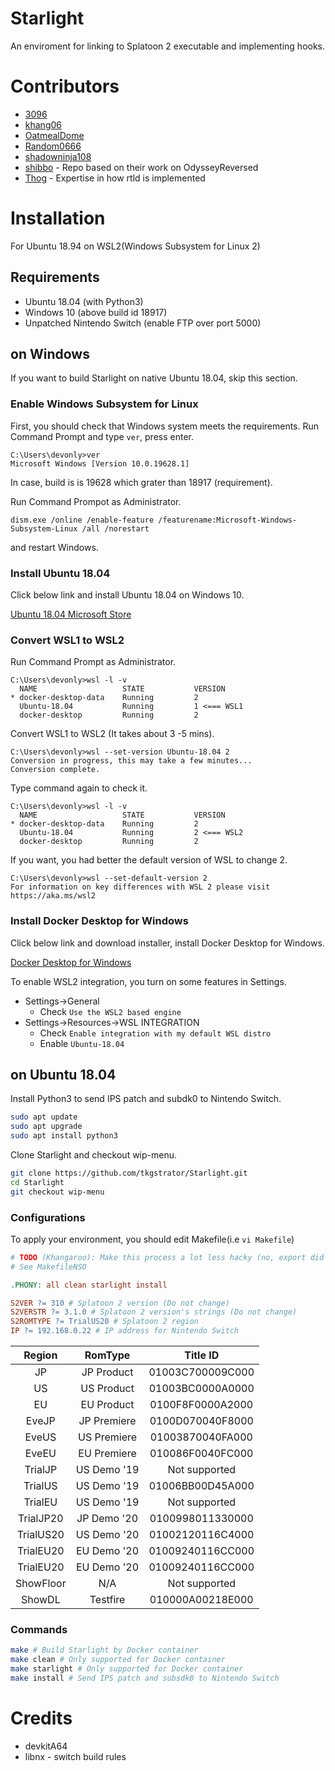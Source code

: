 # Starlight
An enviroment for linking to Splatoon 2 executable and implementing hooks.

# Contributors
- [3096](https://github.com/3096)
- [khang06](https://github.com/khang06)
- [OatmealDome](https://github.com/OatmealDome)
- [Random0666](https://github.com/random0666)
- [shadowninja108](https://github.com/shadowninja108)
- [shibbo](https://github.com/shibbo) - Repo based on their work on OdysseyReversed
- [Thog](https://github.com/Thog) - Expertise in how rtld is implemented

# Installation

For Ubuntu 18.94 on WSL2(Windows Subsystem for Linux 2)

## Requirements

 - Ubuntu 18.04 (with Python3)
 - Windows 10 (above build id 18917)
 - Unpatched Nintendo Switch (enable FTP over port 5000)
 
## on Windows

If you want to build Starlight on native Ubuntu 18.04, skip this section.

### Enable Windows Subsystem for Linux

First, you should check that Windows system meets the requirements. Run Command Prompt and type `ver`, press enter.

```
C:\Users\devonly>ver
Microsoft Windows [Version 10.0.19628.1]
```

In case, build is is 19628 which grater than 18917 (requirement).

Run Command Prompot as Administrator.

`dism.exe /online /enable-feature /featurename:Microsoft-Windows-Subsystem-Linux /all /norestart`

and restart Windows.

### Install Ubuntu 18.04

Click below link and install Ubuntu 18.04 on Windows 10.

[Ubuntu 18.04 Microsoft Store](https://www.microsoft.com/store/apps/9N9TNGVNDL3Q)

### Convert WSL1 to WSL2

Run Command Prompt as Administrator.

```
C:\Users\devonly>wsl -l -v
  NAME                   STATE           VERSION
* docker-desktop-data    Running         2
  Ubuntu-18.04           Running         1 <=== WSL1
  docker-desktop         Running         2
```

Convert WSL1 to WSL2 (It takes about 3 -5 mins).

```
C:\Users\devonly>wsl --set-version Ubuntu-18.04 2
Conversion in progress, this may take a few minutes...
Conversion complete.
```

Type command again to check it.

```
C:\Users\devonly>wsl -l -v
  NAME                   STATE           VERSION
* docker-desktop-data    Running         2
  Ubuntu-18.04           Running         2 <=== WSL2
  docker-desktop         Running         2
```

If you want, you had better the default version of WSL to change 2.

```
C:\Users\devonly>wsl --set-default-version 2
For information on key differences with WSL 2 please visit https://aka.ms/wsl2
```

### Install Docker Desktop for Windows

Click below link and download installer, install Docker Desktop for Windows.

[Docker Desktop for Windows](https://hub.docker.com/editions/community/docker-ce-desktop-windows)

To enable WSL2 integration, you turn on some features in Settings.

 - Settings->General
   - Check `Use the WSL2 based engine`
- Settings->Resources->WSL INTEGRATION
   - Check `Enable integration with my default WSL distro`
   - Enable `Ubuntu-18.04`

## on Ubuntu 18.04

Install Python3 to send IPS patch and subdk0 to Nintendo Switch.

```bash
sudo apt update
sudo apt upgrade
sudo apt install python3
```

Clone Starlight and checkout wip-menu.

```bash
git clone https://github.com/tkgstrator/Starlight.git
cd Starlight
git checkout wip-menu
```

### Configurations

To apply your environment, you should edit Makefile(i.e `vi Makefile`)

```makefile
# TODO (Khangaroo): Make this process a lot less hacky (no, export did not work)
# See MakefileNSO

.PHONY: all clean starlight install 

S2VER ?= 310 # Splatoon 2 version (Do not change)
S2VERSTR ?= 3.1.0 # Splatoon 2 version's strings (Do not change)
S2ROMTYPE ?= TrialUS20 # Splatoon 2 region
IP ?= 192.168.0.22 # IP address for Nintendo Switch 
```

|  Region  |  RomType |    Title ID    |
|   :--:   |   :--:   |      :--:      |
|    JP    |JP Product|01003C700009C000|
|    US    |US Product|01003BC0000A0000|
|    EU    |EU Product|0100F8F0000A2000|
|   EveJP  |JP Premiere|0100D070040F8000|
|   EveUS  |US Premiere|01003870040FA000|
|   EveEU  |EU Premiere|010086F0040FC000|
|TrialJP   |US Demo '19|Not supported|
|TrialUS   |US Demo '19|01006BB00D45A000|
|TrialEU   |US Demo '19|Not supported|
|TrialJP20 |JP Demo '20|0100998011330000|
|TrialUS20 |US Demo '20|01002120116C4000|
|TrialEU20 |EU Demo '20|01009240116CC000|
|TrialEU20 |EU Demo '20|01009240116CC000|
|ShowFloor |N/A|Not supported|
|ShowDL |Testfire|010000A00218E000|

### Commands

```bash
make # Build Starlight by Docker container
make clean # Only supported for Docker container
make starlight # Only supported for Docker container
make install # Send IPS patch and subsdk0 to Nintendo Switch
```

# Credits
- devkitA64
- libnx - switch build rules
